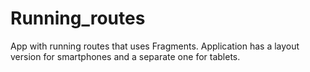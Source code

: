 # Running_routes
App with running routes that uses Fragments.
Application has a layout version for smartphones and a separate one for tablets.
